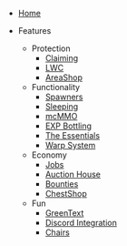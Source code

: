 * [Home](/)

* Features
  * Protection
    * [Claiming](/protection/claiming)
    * [LWC](/protection/lwc)
    * [AreaShop](/protection/areashop)
  * Functionality
    * [Spawners](/functionality/spawners)
    * [Sleeping](/functionality/sleeping)
    * [mcMMO](/functionality/mcmmo)
    * [EXP Bottling](/functionality/exp)
    * [The Essentials](/functionality/essentials)
    * [Warp System](/functionality/warps)
  * Economy
    * [Jobs](/economy/jobs)
    * [Auction House](/economy/auctionhouse)
    * [Bounties](/economy/bounties)
    * [ChestShop](/economy/chestshop)
  * Fun
    * [GreenText](/fun/greentext)
    * [Discord Integration](/fun/discord)
    * [Chairs](/fun/chairs)

